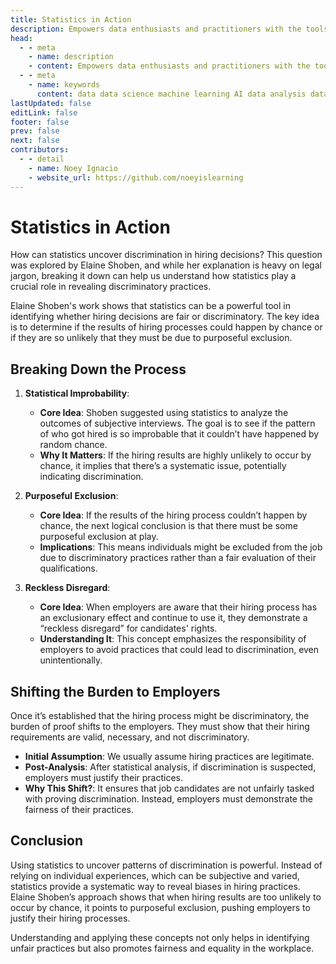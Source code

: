 ```yaml
---
title: Statistics in Action
description: Empowers data enthusiasts and practitioners with the tools and knowledge to unlock the potential of data.
head:
  - - meta
    - name: description
    - content: Empowers data enthusiasts and practitioners with the tools and knowledge to unlock the potential of data.
  - - meta
    - name: keywords
      content: data data science machine learning AI data analysis data-driven data enthusiasts data practitioners
lastUpdated: false
editLink: false
footer: false
prev: false
next: false
contributors:
  - - detail
    - name: Noey Ignacio
    - website_url: https://github.com/noeyislearning
---
```


# Statistics in Action

How can statistics uncover discrimination in hiring decisions? This question was explored by Elaine Shoben, and while her explanation is heavy on legal jargon, breaking it down can help us understand how statistics play a crucial role in revealing discriminatory practices.

Elaine Shoben's work shows that statistics can be a powerful tool in identifying whether hiring decisions are fair or discriminatory. The key idea is to determine if the results of hiring processes could happen by chance or if they are so unlikely that they must be due to purposeful exclusion.

## Breaking Down the Process

1. **Statistical Improbability**:

   - **Core Idea**: Shoben suggested using statistics to analyze the outcomes of subjective interviews. The goal is to see if the pattern of who got hired is so improbable that it couldn’t have happened by random chance.
   - **Why It Matters**: If the hiring results are highly unlikely to occur by chance, it implies that there’s a systematic issue, potentially indicating discrimination.

2. **Purposeful Exclusion**:

   - **Core Idea**: If the results of the hiring process couldn’t happen by chance, the next logical conclusion is that there must be some purposeful exclusion at play.
   - **Implications**: This means individuals might be excluded from the job due to discriminatory practices rather than a fair evaluation of their qualifications.

3. **Reckless Disregard**:

   - **Core Idea**: When employers are aware that their hiring process has an exclusionary effect and continue to use it, they demonstrate a “reckless disregard” for candidates' rights.
   - **Understanding It**: This concept emphasizes the responsibility of employers to avoid practices that could lead to discrimination, even unintentionally.

## Shifting the Burden to Employers

Once it’s established that the hiring process might be discriminatory, the burden of proof shifts to the employers. They must show that their hiring requirements are valid, necessary, and not discriminatory.

- **Initial Assumption**: We usually assume hiring practices are legitimate.
- **Post-Analysis**: After statistical analysis, if discrimination is suspected, employers must justify their practices.
- **Why This Shift?**: It ensures that job candidates are not unfairly tasked with proving discrimination. Instead, employers must demonstrate the fairness of their practices.

## Conclusion

Using statistics to uncover patterns of discrimination is powerful. Instead of relying on individual experiences, which can be subjective and varied, statistics provide a systematic way to reveal biases in hiring practices. Elaine Shoben’s approach shows that when hiring results are too unlikely to occur by chance, it points to purposeful exclusion, pushing employers to justify their hiring processes.

Understanding and applying these concepts not only helps in identifying unfair practices but also promotes fairness and equality in the workplace.
